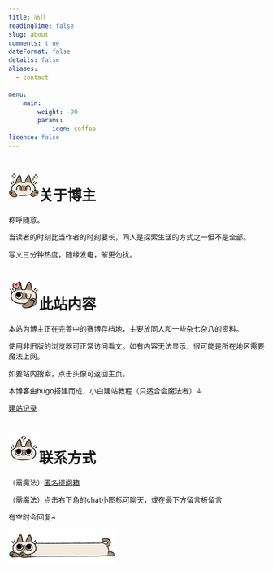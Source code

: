 ```yaml
---
title: 简介
readingTime: false
slug: about
comments: true
dateFormat: false
details: false
aliases:
  - contact

menu:
    main: 
        weight: -90
        params:
            icon: coffee
license: false
---
```




<h1><img src="/images/014.png" width=60px height=auto>关于博主</h1>

称呼随意。
<p>当读者的时刻比当作者的时刻要长，同人是探索生活的方式之一但不是全部。</p>
<p>写文三分钟热度，随缘发电，催更勿扰。

<h1><img src="/images/006.png" width=60px height=auto>此站内容</h1>

<p>本站为博主正在完善中的赛博存档地，主要放同人和一些杂七杂八的资料。<p>
<p>使用非旧版的浏览器可正常访问看文。如有内容无法显示，很可能是所在地区需要魔法上网。</p>
<p>如要站内搜索，点击头像可返回主页。<p>


<p>本博客由hugo搭建而成，小白建站教程（只适合会魔法者）↓

[建站记录](https://othernotion.vercel.app/%E5%BB%BA%E7%AB%99%E8%AE%B0%E5%BD%95)<p>


<h1><img src="/images/002.png" width=60px height=auto>联系方式</h1>

（需魔法）[匿名提问箱](https://peing.net/zh-CN/91e8000a0af399)
<p>（需魔法）点击右下角的chat小图标可聊天，或在最下方留言板留言<p>
<p>有空时会回复~ </p>

<p><img src="/images/038.png" width=70px height=auto ><img src="/images/039.png" width=70px height=auto ><img src="/images/040.png" width=70px height=auto > </p>














  








